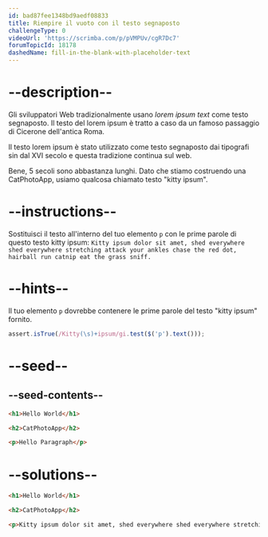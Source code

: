 ```yaml
---
id: bad87fee1348bd9aedf08833
title: Riempire il vuoto con il testo segnaposto
challengeType: 0
videoUrl: 'https://scrimba.com/p/pVMPUv/cgR7Dc7'
forumTopicId: 18178
dashedName: fill-in-the-blank-with-placeholder-text
---
```


# --description--

Gli sviluppatori Web tradizionalmente usano <dfn>lorem ipsum text</dfn> come testo segnaposto. Il testo del lorem ipsum è tratto a caso da un famoso passaggio di Cicerone dell'antica Roma.

Il testo lorem ipsum è stato utilizzato come testo segnaposto dai tipografi sin dal XVI secolo e questa tradizione continua sul web.

Bene, 5 secoli sono abbastanza lunghi. Dato che stiamo costruendo una CatPhotoApp, usiamo qualcosa chiamato testo "kitty ipsum".

# --instructions--

Sostituisci il testo all'interno del tuo elemento `p` con le prime parole di questo testo kitty ipsum: `Kitty ipsum dolor sit amet, shed everywhere shed everywhere stretching attack your ankles chase the red dot, hairball run catnip eat the grass sniff.`

# --hints--

Il tuo elemento `p` dovrebbe contenere le prime parole del testo "kitty ipsum" fornito.

```js
assert.isTrue(/Kitty(\s)+ipsum/gi.test($('p').text()));
```

# --seed--

## --seed-contents--

```html
<h1>Hello World</h1>

<h2>CatPhotoApp</h2>

<p>Hello Paragraph</p>
```

# --solutions--

```html
<h1>Hello World</h1>

<h2>CatPhotoApp</h2>

<p>Kitty ipsum dolor sit amet, shed everywhere shed everywhere stretching attack your ankles chase the red dot, hairball run catnip eat the grass sniff</p>
```
